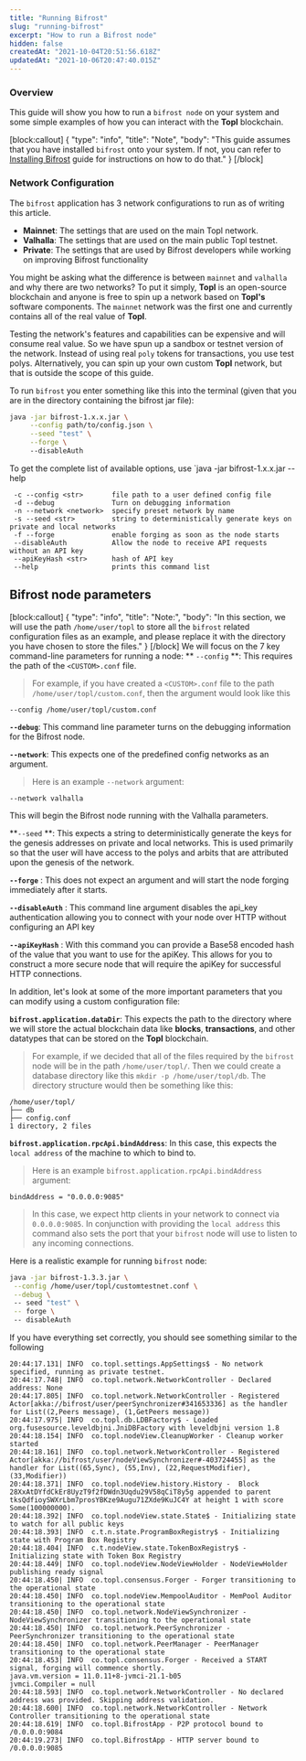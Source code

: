 ```yaml
---
title: "Running Bifrost"
slug: "running-bifrost"
excerpt: "How to run a Bifrost node"
hidden: false
createdAt: "2021-10-04T20:51:56.618Z"
updatedAt: "2021-10-06T20:47:40.015Z"
---
```

### Overview

This guide will show you how to run a `bifrost node` on your system and some simple examples of how you can interact with the **Topl** blockchain.


[block:callout]
{
  "type": "info",
  "title": "Note",
  "body": "This guide assumes that you have installed `bifrost` onto your system. If not, you can refer to [Installing Bifrost](https://docs.topl.co/v1.4.0/docs/installing-bifrost) guide for instructions on how to do that."
}
[/block]
### Network Configuration

The `bifrost` application has 3 network configurations to run as of writing this article.
- **Mainnet**: The settings that are used on the main Topl network.
- **Valhalla**: The settings that are used on the main public Topl testnet.
- **Private**: The settings that are used by Bifrost developers while working on improving Bifrost functionality

You might be asking what the difference is between `mainnet` and `valhalla` and why there are two networks? To put it simply, **Topl** is an open-source blockchain and anyone is free to spin up a network based on **Topl's** software components. The `mainnet` network was the first one and currently contains all of the real value of **Topl**. 

Testing the network's features and capabilities can be expensive and will consume real value. So we have spun up a sandbox or testnet version of the network. Instead of using real `poly` tokens for transactions, you use test polys. Alternatively, you can spin up your own custom **Topl** network, but that is outside the scope of this guide.

To run `bifrost` you enter something like this into the terminal (given that you are in the directory containing the bifrost jar file):
```bash
java -jar bifrost-1.x.x.jar \
     --config path/to/config.json \
     --seed "test" \
     --forge \ 
     --disableAuth
```

To get the complete list of available options, use `java -jar bifrost-1.x.x.jar --help

```Bifrost (v1.8.4) command line arguements
 -c --config <str>       file path to a user defined config file
 -d --debug              Turn on debugging information
 -n --network <network>  specify preset network by name
 -s --seed <str>         string to deterministically generate keys on private and local networks
 -f --forge              enable forging as soon as the node starts
 --disableAuth           Allow the node to receive API requests without an API key
 --apiKeyHash <str>      hash of API key
 --help					 prints this command list
```

## Bifrost node parameters

[block:callout]
{
  "type": "info",
  "title": "Note:",
  "body": "In this section, we will use the path `/home/user/topl` to store all the `bifrost` related configuration files as an example, and please replace it with the directory you have chosen to store the files."
}
[/block]
We will focus on the 7 key command-line parameters for running a node:
** `--config` **: This requires the path of the `<CUSTOM>.conf` file. 

> For example, if you have created a `<CUSTOM>.conf` file to the path `/home/user/topl/custom.conf`, then the argument would look like this 
```
--config /home/user/topl/custom.conf
```

**`--debug`**: This command line parameter turns on the debugging information for the Bifrost node.

**`--network`**: This expects one of the predefined config networks as an argument. 
> Here is an example `--network` argument: 
```
--network valhalla
```
This will begin the Bifrost node running with the Valhalla parameters. 

**`--seed` **: This expects a string to deterministically generate the keys for the genesis addresses on private and local networks. This is used primarily so that the user will have access to the polys and arbits that are attributed upon the genesis of the network. 

**`--forge`** :  This does not expect an argument and will start the node forging immediately after it starts. 

**`--disableAuth`** : This command line argument disables the api_key authentication allowing you to connect with your node over HTTP without configuring an API key

**`--apiKeyHash`** : With this command you can provide a Base58 encoded hash of the value that you want to use for the apiKey. This allows for you to construct a more secure node that will require the apiKey for successful HTTP connections. 

In addition, let's look at some of the more important parameters that you can modify using a custom configuration file: 

**`bifrost.application.dataDir`**: This expects the path to the directory where we will store the actual blockchain data like **blocks**, **transactions**, and other datatypes that can be stored on the **Topl** blockchain. 

> For example, if we decided that all of the files required by the `bifrost` node will be in the path `/home/user/topl/`. Then we could create a database directory like this `mkdir -p /home/user/topl/db`.
> The directory structure would then be something like this: 
```
/home/user/topl/
├── db
├── config.conf
1 directory, 2 files
```

**`bifrost.application.rpcApi.bindAddress`**: In this case, this expects the `local address` of the machine to which to bind to. 
> Here is an example `bifrost.application.rpcApi.bindAddress` argument:
```
bindAddress = "0.0.0.0:9085"
```
> In this case, we expect http clients in your network to connect via `0.0.0.0:9085`. In conjunction with providing the `local address` this command also sets the port that your `bifrost` node will use to listen to any incoming connections. 

Here is a realistic example for running `bifrost` node: 
```bash
java -jar bifrost-1.3.3.jar \
 --config /home/user/topl/customtestnet.conf \
 --debug \ 
 -- seed "test" \
 -- forge \ 
 -- disableAuth
```

If you have everything set correctly, you should see something similar to the following
```
20:44:17.131| INFO  co.topl.settings.AppSettings$ - No network specified, running as private testnet.
20:44:17.748| INFO  co.topl.network.NetworkController - Declared address: None
20:44:17.805| INFO  co.topl.network.NetworkController - Registered Actor[akka://bifrost/user/peerSynchronizer#341653336] as the handler for List((2,Peers message), (1,GetPeers message))
20:44:17.975| INFO  co.topl.db.LDBFactory$ - Loaded org.fusesource.leveldbjni.JniDBFactory with leveldbjni version 1.8
20:44:18.154| INFO  co.topl.nodeView.CleanupWorker - Cleanup worker started
20:44:18.161| INFO  co.topl.network.NetworkController - Registered Actor[akka://bifrost/user/nodeViewSynchronizer#-403724455] as the handler for List((65,Sync), (55,Inv), (22,RequestModifier), (33,Modifier))
20:44:18.371| INFO  co.topl.nodeView.history.History -  Block 28XxAtDYfdCkEr8UyzT9f2fDWdn3Uqdu29V58qCiT8y5g appended to parent tksQdfioySWXrLbm7prosYBKze9Augu71ZXde9KuJC4Y at height 1 with score Some(100000000).
20:44:18.392| INFO  co.topl.nodeView.state.State$ - Initializing state to watch for all public keys
20:44:18.393| INFO  c.t.n.state.ProgramBoxRegistry$ - Initializing state with Program Box Registry
20:44:18.404| INFO  c.t.nodeView.state.TokenBoxRegistry$ - Initializing state with Token Box Registry
20:44:18.449| INFO  co.topl.nodeView.NodeViewHolder - NodeViewHolder publishing ready signal
20:44:18.450| INFO  co.topl.consensus.Forger - Forger transitioning to the operational state
20:44:18.450| INFO  co.topl.nodeView.MempoolAuditor - MemPool Auditor transitioning to the operational state
20:44:18.450| INFO  co.topl.network.NodeViewSynchronizer - NodeViewSynchronizer transitioning to the operational state
20:44:18.450| INFO  co.topl.network.PeerSynchronizer - PeerSynchronizer transitioning to the operational state
20:44:18.450| INFO  co.topl.network.PeerManager - PeerManager transitioning to the operational state
20:44:18.453| INFO  co.topl.consensus.Forger - Received a START signal, forging will commence shortly.
java.vm.version = 11.0.11+8-jvmci-21.1-b05
jvmci.Compiler = null
20:44:18.593| INFO  co.topl.network.NetworkController - No declared address was provided. Skipping address validation.
20:44:18.600| INFO  co.topl.network.NetworkController - Network Controller transitioning to the operational state
20:44:18.619| INFO  co.topl.BifrostApp - P2P protocol bound to /0.0.0.0:9084
20:44:19.273| INFO  co.topl.BifrostApp - HTTP server bound to /0.0.0.0:9085
```